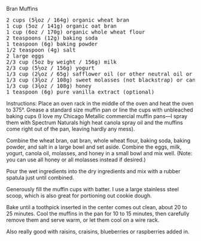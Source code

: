 Bran Muffins

<pre>
2 cups (5¾oz / 164g) organic wheat bran
1 cup (5oz / 141g) organic oat bran
1 cup (6oz / 170g) organic whole wheat flour
2 teaspoons (12g) baking soda
1 teaspoon (6g) baking powder
1/2 teaspoon (4g) salt
2 large eggs
2/3 cup (5oz by weight / 156g) milk
2/3 cup (5½oz / 156g) yogurt
1/3 cup (2¼oz / 65g) safflower oil (or other neutral oil or melted organic butter)
1/3 cup (3¾oz / 108g) sweet molasses (not blackstrap) or cane syrup
1/3 cup (3¾oz / 108g) honey
1 teaspoon (6g) pure vanilla extract (optional)
</pre>

Instructions:
Place an oven rack in the middle of the oven and heat the oven to 375°. Grease a standard size muffin pan or line the cups with unbleached baking cups (I love my Chicago Metallic commercial muffin pans—I spray them with Spectrum Naturals high heat canola spray oil and the muffins come right out of the pan, leaving hardly any mess).

Combine the wheat bran, oat bran, whole wheat flour, baking soda, baking powder, and salt in a large bowl and set aside. Combine the eggs, milk, yogurt, canola oil, molasses, and honey in a small bowl and mix well. (Note: you can use all honey or all molasses instead if desired.)

Pour the wet ingredients into the dry ingredients and mix with a rubber spatula just until combined.

Generously fill the muffin cups with batter. I use a large stainless steel scoop, which is also great for portioning out cookie dough.

Bake until a toothpick inserted in the center comes out clean, about 20 to 25 minutes. Cool the muffins in the pan for 10 to 15 minutes, then carefully remove them and serve warm, or let them cool on a wire rack.

Also really good with raisins, craisins, blueberries or raspberries added in.
